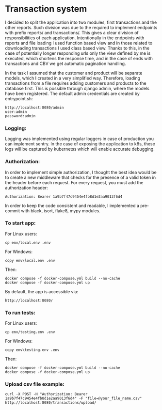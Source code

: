 # Transaction system
I decided to split the application into two modules, first transactions and the other reports. Such division was due to the required to implement endpoints with prefix reports/ and transactions/. This gives a clear division of responsibilities of each application.
Intentionally in the endpoints with reports and file loading I used function based view and in those related to downloading transactions I used class based view. Thanks to this, in the case of potentially longer responding urls only the view defined by me is executed, which shortens the response time, and in the case of ends with transactions and CBV we get automatic pagination handling.

In the task I assumed that the customer and product will be separate models, which I created in a very simplified way. Therefore, loading transactions from a file requires adding customers and products to the database first. This is possible through django admin, where the models have been registered.
The default admin credentials are created by entrypoint.sh:
```
http://localhost:8080/admin
user:admin
password:admin
```


### Logging:
Logging was implemented using regular loggers in case of production you can implement sentry.  In the case of exposing the application to k8s, these logs will be captured by kubernetss which will enable accurate debugging. 

### Authorization:
In order to implement simple authorization, I thought the best idea would be to create a new middleware that checks for the presence of a valid token in the header before each request.
For every request, you must add the authorization header:
```
Authorization: Bearer 1a9b7f47c9454e4fb8d1e2aa9013f6d4
```

In order to keep the code consistent and readable, I implemented a pre-commit with black, isort, flake8, mypy modules.

### To start app:
For Linux users:
```
cp env/local.env .env
```
For Windows:
```
copy env\local.env .env
```
Then:
```
docker compose -f docker-compose.yml build --no-cache
docker compose -f docker-compose.yml up
```

By default, the app is accessible via:
```
http://localhost:8080/
```
### To run tests:
For Linux users:
```
cp env/testing.env .env
```
For Windows:
```
copy env\testing.env .env
```
Then:
```
docker compose -f docker-compose.yml build --no-cache
docker compose -f docker-compose.yml up
```

### Upload csv file example:
```
curl -X POST -H "Authorization: Bearer 1a9b7f47c9454e4fb8d1e2aa9013f6d4" -F "file=@your_file_name.csv" http://localhost:8080/transactions/upload/
```